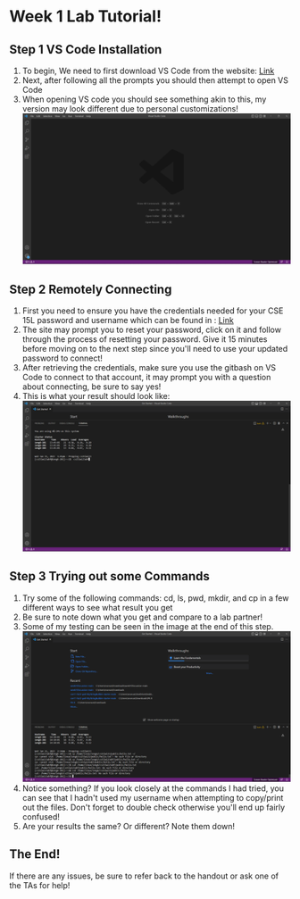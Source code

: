 Week 1 Lab Tutorial!
====================
## Step 1 VS Code Installation
1. To begin, We need to first download VS Code from the website: [Link](https://code.visualstudio.com/)
2. Next, after following all the prompts you should then attempt to open VS Code
3. When opening VS code you should see something akin to this, my version may look different due to personal customizations!
![Image](VScodeSetup.png)

## Step 2 Remotely Connecting
1. First you need to ensure you have the credentials needed for your CSE 15L password and username which can be found in : [Link](https://sdacs.ucsd.edu/~icc/index.php)
2. The site may prompt you to reset your password, click on it and follow through the process of resetting your password. Give it 15 minutes before moving on to the next step since you'll need to use your updated password to connect!
3. After retrieving the credentials, make sure you use the gitbash on VS Code to connect to that account, it may prompt you with a question about connecting, be sure to say yes!
4. This is what your result should look like:
![Image](LoginWithCSE15L.png)

## Step 3 Trying out some Commands
1. Try some of the following commands: cd, ls, pwd, mkdir, and cp in a few different ways to see what result you get
2. Be sure to note down what you get and compare to a lab partner!
3. Some of my testing can be seen in the image at the end of this step.
![Image](Lab1Testing.png)
4. Notice something? If you look closely at the commands I had tried, you can see that I hadn't used my username when attempting to copy/print out the files. Don't forget to double check otherwise you'll end up fairly confused!
5. Are your results the same? Or different? Note them down!

## The End!
If there are any issues, be sure to refer back to the handout or ask one of the TAs for help!

